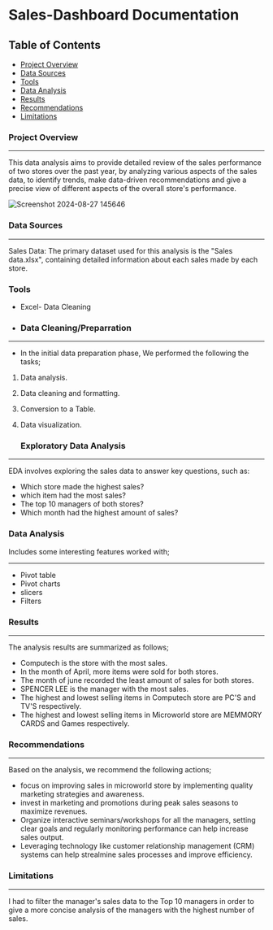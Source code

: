 # Sales-Dashboard Documentation

## Table of Contents

- [Project Overview](#project-overview)
- [Data Sources](#data-sources)
- [Tools](#tools)
- [Data Analysis](#data-analysis)
- [Results](#results)
- [Recommendations](recommendations)
- [Limitations](#limitations)
  


### Project Overview
---

This data analysis aims to provide detailed review of the sales performance of two stores over the past year, by analyzing various aspects of the sales data, to identify trends, make data-driven recommendations and give a precise view of different aspects of the overall store's performance.


![Screenshot 2024-08-27 145646](https://github.com/user-attachments/assets/906eb8ac-b5b0-44c5-8ee3-7a2271ea5c98)


### Data Sources
---
Sales Data: The primary dataset used for this analysis is the "Sales data.xlsx", containing detailed information about each sales made by each store.

### Tools

- Excel- Data Cleaning 

- ### Data Cleaning/Preparration
---
- In the initial data preparation phase, We performed the following the tasks;

1. Data analysis.
2. Data cleaning and formatting.
3. Conversion to a Table. 
4. Data visualization.

   ### Exploratory Data Analysis
---
   EDA involves exploring the sales data to answer key questions, such as:

- Which store made the highest sales?
- which item had the most sales?
- The top 10 managers of both stores?
- Which month had the highest amount of sales?

### Data Analysis
Includes some interesting features worked with;

---
- Pivot table
- Pivot charts
- slicers
- Filters

### Results
---
The analysis results are summarized as follows;

- Computech is the store with the most sales.
- In the month of April, more items were sold for both stores.
- The month of june recorded the least amount of sales for both stores.
- SPENCER LEE is the manager with the most sales.
- The highest and lowest selling items in Computech store are PC'S and TV'S respectively.
- The highest and lowest selling items in Microworld store are MEMMORY CARDS and Games respectively.

### Recommendations
---
Based on the analysis, we recommend the following actions;

- focus on improving sales in microworld store by implementing quality marketing strategies and awareness.
- invest in marketing and promotions during peak sales seasons to maximize revenues.
- Organize interactive seminars/workshops for all the managers, setting clear goals and regularly monitoring performance can help increase sales output.
- Leveraging technology like customer relationship management (CRM) systems can help strealmine sales processes and improve efficiency.

### Limitations
---

I had to filter the manager's sales data to the Top 10 managers in order to give a more concise analysis of the managers with the highest number of sales.




